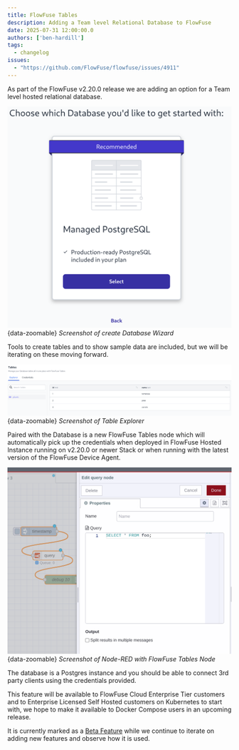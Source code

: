 ```yaml
---
title: FlowFuse Tables
description: Adding a Team level Relational Database to FlowFuse
date: 2025-07-31 12:00:00.0
authors: ['ben-hardill']
tags:
  - changelog
issues:
  - "https://github.com/FlowFuse/flowfuse/issues/4911"
---
```


As part of the FlowFuse v2.20.0 release we are adding an option for a Team level hosted relational database.

![Screenshot of create Database Wizard](./images/create-database.png){data-zoomable}
_Screenshot of create Database Wizard_

Tools to create tables and to show sample data are included, but we will be iterating on these moving forward.

![Screenshot of Table Explorer](./images/table-data-sample.png){data-zoomable}
_Screenshot of Table Explorer_

Paired with the Database is a new FlowFuse Tables node which will automatically pick up the credentials when deployed in FlowFuse Hosted Instance running on v2.20.0 or newer Stack or when running with the latest version of the FlowFuse Device Agent.

![Screenshot of Node-RED with FlowFuse Tables node](./images/tables-node.png){data-zoomable}
_Screenshot of Node-RED with FlowFuse Tables Node_

The database is a Postgres instance and you should be able to connect 3rd party clients using the credentials provided.

This feature will be available to FlowFuse Cloud Enterprise Tier customers and to Enterprise Licensed Self Hosted customers on Kubernetes to start with, we hope to make it available to Docker Compose users in an upcoming release.

It is currently marked as a [Beta Feature](https://flowfuse.com/handbook/development/releases/#beta-release) while we continue to iterate on adding new features and observe how it is used.
